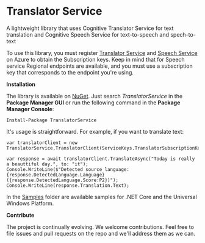 # Translator Service
A lightweight library that uses Cognitive Translator Service for text translation and Cognitive Speech Service for text-to-speech and spech-to-text

To use this library, you must register [Translator Service](https://portal.azure.com/#create/Microsoft.CognitiveServicesTextTranslation) and [Speech Service](https://portal.azure.com/#create/Microsoft.CognitiveServicesSpeechServices) on Azure to obtain the Subscription keys. Keep in mind that for Speech service Regional endpoints are available, and you must use a subscription key that corresponds to the endpoint you're using.

**Installation**

The library is available on [NuGet](https://www.nuget.org/packages/TranslatorService/). Just search *TranslatorService* in the **Package Manager GUI** or run the following command in the **Package Manager Console**:    

    Install-Package TranslatorService
    
It's usage is straightforward. For example, if you want to translate text:

    var translatorClient = new TranslatorService.TranslatorClient(ServiceKeys.TranslatorSubscriptionKey);

    var response = await translatorClient.TranslateAsync("Today is really a beauttiful day.", to: "it");
    Console.WriteLine($"Detected source language: {response.DetectedLanguage.Language} ({response.DetectedLanguage.Score:P2})");
    Console.WriteLine(response.Translation.Text);

In the [Samples](https://github.com/marcominerva/TranslatorService/tree/master/Samples) folder are available samples for .NET Core and the Universal Windows Platform.

**Contribute**

The project is continually evolving. We welcome contributions. Feel free to file issues and pull requests on the repo and we'll address them as we can. 
